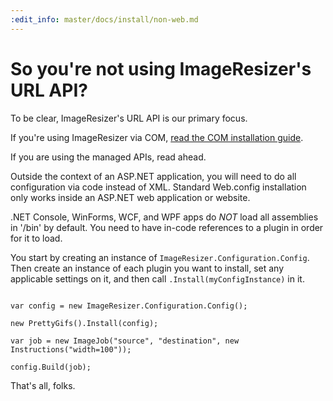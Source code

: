 ```yaml
---
:edit_info: master/docs/install/non-web.md
---
```


# So you're not using ImageResizer's URL API?

To be clear, ImageResizer's URL API is our primary focus. 

If you're using ImageResizer via COM, [read the COM installation guide](/docs/v3/install/com).

If you are using the managed APIs, read ahead.

Outside the context of an ASP.NET application, you will need to do all configuration via code instead of XML. Standard Web.config installation only works inside an ASP.NET web application or website. 

.NET Console, WinForms, WCF, and WPF apps do *NOT* load all assemblies in '/bin' by default. You need to have in-code references to a plugin in order for it to load.

You start by creating an instance of `ImageResizer.Configuration.Config`. Then create an instance of each plugin you want to install, set any applicable settings on it, and then call `.Install(myConfigInstance)` in it.

``` 

var config = new ImageResizer.Configuration.Config();

new PrettyGifs().Install(config);

var job = new ImageJob("source", "destination", new Instructions("width=100"));

config.Build(job);

```

That's all, folks.